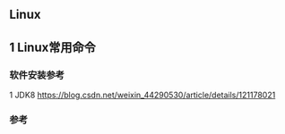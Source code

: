 ## Linux

## 1 Linux常用命令


### 软件安装参考

1 JDK8 https://blog.csdn.net/weixin_44290530/article/details/121178021

### 参考
